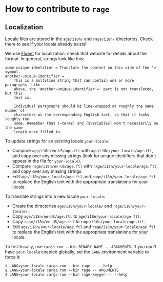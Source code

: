 # How to contribute to `rage`

## Localization

Locale files are stored in the `age/i18n/` and `rage/i18n/` directories. Check
there to see if your locale already exists!

We use [Fluent](https://projectfluent.org/) for localization; check that website
for details about the format. In general, strings look like this:

```fluent
some-unique-identifier = Translate the content on this side of the '=' symbol.
another-unique-identifier =
    This is a multiline string that can contain one or more paragraphs. Like
    above, the 'another-unique-identifier =' part is not translated, but this
    text is.

    Individual paragraphs should be line-wrapped at roughly the same number of
    characters as the corresponding English text, so that it looks roughly the
    same. Remember that {-terms} and {$variables} won't necessarily be the same
    length once filled in.
```

To update strings for an existing locale `your-locale`:
- Compare `age/i18n/en-US/age.ftl` with `age/i18n/your-locale/age.ftl`, and copy
  over any missing strings (look for unique identifiers that don't appear in the
  file for `your-locale`).
- Compare `rage/i18n/en-US/age.ftl` with `rage/i18n/your-locale/age.ftl`, and
  copy over any missing strings.
- Edit `age/i18n/your-locale/age.ftl` and `rage/i18n/your-locale/age.ftl` to
  replace the English text with the appropriate translations for your locale.

To translate strings into a new locale `your-locale`:
- Create the directories `age/i18n/your-locale/` and `rage/i18n/your-locale/`.
- Copy `age/i18n/en-US/age.ftl` to `age/i18n/your-locale/age.ftl`.
- Copy `rage/i18n/en-US/age.ftl` to `rage/i18n/your-locale/age.ftl`.
- Edit `age/i18n/your-locale/age.ftl` and `rage/i18n/your-locale/age.ftl` to
  replace the English text with the appropriate translations for your locale.

To test locally, use `cargo run --bin BINARY_NAME -- ARGUMENTS`. If you don't
have `your-locale` enabled globally, set the `LANG` environment variable to
force it:
```
$ LANG=your-locale cargo run --bin rage -- --help
$ LANG=your-locale cargo run --bin rage -- ARGUMENTS
$ LANG=your-locale cargo run --bin rage-keygen -- --help
```
